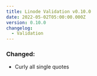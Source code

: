 ```yaml
---
title: Linode Validation v0.10.0
date: 2022-05-02T05:00:00.000Z
version: 0.10.0
changelog:
  - Validation
---
```


### Changed:
- Curly all single quotes